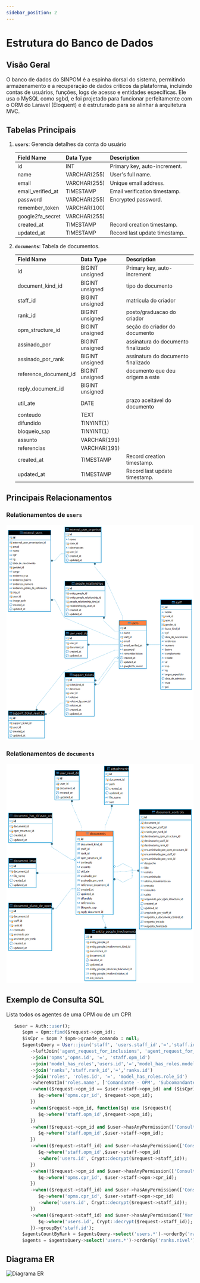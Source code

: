 ```yaml
---
sidebar_position: 2
---
```


# Estrutura do Banco de Dados

## Visão Geral

O banco de dados do SINPOM é a espinha dorsal do sistema, permitindo armazenamento e a recuperação de dados criticos da plataforma, incluindo contas de usuários, funções, logs de acesso e entidades específicas. Ele usa o MySQL como sgbd, e foi projetado para funcionar perfeitamente com o ORM do Laravel (Eloquent) e é estruturado para se alinhar à arquitetura MVC.

## Tabelas Principais

1. **`users`**: Gerencia detalhes da conta do usuário

   | Field Name        | Data Type    | Description                   |
   | ----------------- | ------------ | ----------------------------- |
   | id                | INT          | Primary key, auto-increment.  |
   | name              | VARCHAR(255) | User's full name.             |
   | email             | VARCHAR(255) | Unique email address.         |
   | email_verified_at | TIMESTAMP    | Email verification timestamp. |
   | password          | VARCHAR(255) | Encrypted password.           |
   | remember_token    | VARCHAR(100) |                               |
   | google2fa_secret  | VARCHAR(255) |                               |
   | created_at        | TIMESTAMP    | Record creation timestamp.    |
   | updated_at        | TIMESTAMP    | Record last update timestamp. |

2. **`documents`**: Tabela de documentos.

   | Field Name            | Data Type       | Description                        |
   | --------------------- | --------------- | ---------------------------------- |
   | id                    | BIGINT unsigned | Primary key, auto-increment        |
   | document_kind_id      | BIGINT unsigned | tipo do documento                  |
   | staff_id              | BIGINT unsigned | matricula do criador               |
   | rank_id               | BIGINT unsigned | posto/graduacao do criador         |
   | opm_structure_id      | BIGINT unsigned | seção do criador do documento      |
   | assinado_por          | BIGINT unsigned | assinatura do documento finalizado |
   | assinado_por_rank     | BIGINT unsigned | assinatura do documento finalizado |
   | reference_document_id | BIGINT unsigned | documento que deu origem a este    |
   | reply_document_id     | BIGINT unsigned |                                    |
   | util_ate              | DATE            | prazo aceitável do documento       |
   | conteudo              | TEXT            |                                    |
   | difundido             | TINYINT(1)      |                                    |
   | bloqueio_sap          | TINYINT(1)      |                                    |
   | assunto               | VARCHAR(191)    |                                    |
   | referencias           | VARCHAR(191)    |                                    |
   | created_at            | TIMESTAMP       | Record creation timestamp.         |
   | updated_at            | TIMESTAMP       | Record last update timestamp.      |

## Principais Relacionamentos

### Relationamentos de `users`

![Diagrama relacionamento Users](./../assets/users_relationship.png)

### Relationamentos de `documents`

![Diagrama relacionamento Documents](./../assets/documents_relationship.png)

## Exemplo de Consulta SQL

Lista todos os agentes de uma OPM ou de um CPR

```sql
   $user = Auth::user();
      $opm = Opm::find($request->opm_id);
      $isCpr = $opm ? $opm->grande_comando : null;
      $agentsQuery = User::join('staff', 'users.staff_id','=','staff.id')
         ->leftJoin('agent_request_for_inclusions', 'agent_request_for_inclusions.staff_id', '=', 'staff.id')
         ->join('opms','opms.id', '=', 'staff.opm_id')
         ->join('model_has_roles','users.id','=','model_has_roles.model_id')
         ->join('ranks','staff.rank_id','=','ranks.id')
         ->join('roles', 'roles.id', '=', 'model_has_roles.role_id')
         ->whereNotIn('roles.name', ['Comandante - OPM', 'Subcomandante - OPM', 'Comandante - CPR', 'Subcomandante - CPR'])
         ->when(($request->opm_id == $user->staff->opm_id) and ($isCpr), function($q) use ($request){
            $q->where('opms.cpr_id', $request->opm_id);
         })
         ->when($request->opm_id, function($q) use ($request){
            $q->where('staff.opm_id',$request->opm_id);
         })
         ->when(!$request->opm_id and $user->hasAnyPermission(['Consultar agentes OPM']), function($q) use ($user){
            $q->where('staff.opm_id',$user->staff->opm_id);
         })
         ->when(($request->staff_id) and $user->hasAnyPermission(['Consultar agentes OPM']), function($q) use ($request, $user){
            $q->where('staff.opm_id',$user->staff->opm_id)
            ->where('users.id', Crypt::decrypt($request->staff_id));
         })
         ->when(!$request->opm_id and $user->hasAnyPermission(['Consultar agentes CPR']), function($q) use ($user){
            $q->where('opms.cpr_id', $user->staff->opm->cpr_id);
         })
         ->when(($request->staff_id) and $user->hasAnyPermission(['Consultar agentes CPR']), function($q) use ($request, $user){
            $q->where('opms.cpr_id', $user->staff->opm->cpr_id)
            ->where('users.id', Crypt::decrypt($request->staff_id));
         })
         ->when(($request->staff_id) and $user->hasAnyPermission(['Ver todos agentes']), function($q) use ($request, $user){
            $q->where('users.id', Crypt::decrypt($request->staff_id));
         })->groupBy('staff.id');
      $agentsCountByRank = $agentsQuery->select('users.*')->orderBy('ranks.nivel')->get()->countBy('staff.rank.rank');
      $agents = $agentsQuery->select('users.*')->orderBy('ranks.nivel')->orderBy('staff.id')->paginate(50);
```

## Diagrama ER

![Diagrama ER](./../assets/er-diagram.png)

